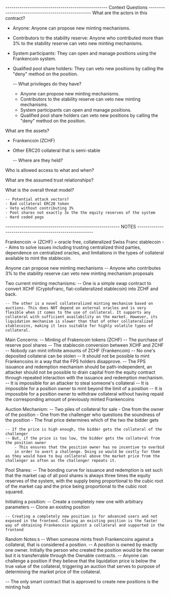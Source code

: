 -------------------------------------------------- Context Questions --------------------------------------------------
What are the actors in this contract? 
- Anyone: Anyone can propose new minting mechanisms.
- Contributors to the stability reserve: Anyone who contributed more than 3% to the stability reserve can veto new minting mechanisms.
- System participants: They can open and manage positions using the Frankencoin system.
- Qualified pool share holders: They can veto new positions by calling the "deny" method on the position.

    -- What privileges do they have?
    - Anyone can propose new minting mechanisms.
    - Contributors to the stability reserve can veto new minting mechanisms.
    - System participants can open and manage positions.
    - Qualified pool share holders can veto new positions by calling the "deny" method on the position.

What are the assets?
- Frankencoin (ZCHF)
- Other ERC20 collateral that is semi-stable

    -- Where are they held?

Who is allowed access to what and when?

What are the assumed trust relationships?

What is the overall threat model?

    -- Potential attack vectors?
    - Bad collateral ERC20 token
    - Veto without contributing 3%
    - Pool shares not exactly 3x the the equity reserves of the system
    - Hard coded pegs

-------------------------------------------------------- NOTES --------------------------------------------------------

Frankencoin -> (ZCHF) = oracle free, collateralized Swiss Franc stablecoin
    -- Aims to solve issues including trusting centralized third parties, dependence on centralized oracles, and limitations in the types of collateral available to mint the stablecoin.

Anyone can propose new minting mechanisms
    -- Anyone who contributes 3% to the stability reserve can veto new minting mechanism proposals

Two current minting mechanisms:
    -- One is a simple swap contract to convert XCHF (CryptoFranc, fiat-collateralized stablecoin) into ZCHF and back.

    -- The other is a novel collateralized minting mechanism based on auctions. This does NOT depend on external oracles and is very flexible when it comes to the use of collateral. It supports any collateral with sufficient availability on the market. However, its liquidation mechanism is slower than that of other collateralized stablecoins, making it less suitable for highly volatile types of collateral.

Main Concerns:
    -- Minting of Frakencoin tokens (ZCHF)
    -- The purchase of reserve pool shares
    -- The stablecoin conversion between XCHF and ZCHF
    -- Nobody can mint infinite amounts of ZCHF (Frankencoin) 
    -- No one's deposited collateral can be stolen
    -- It should not be possible to mint Frankencoins in a way that the FPS holders disapprove.
    -- The FPS issuance and redemption mechanism should be path-independent, an attacker should not be possible to drain capital from the equity contract through repeated interaction with the issuance and redemption mechanism.
    -- It is impossible for an attacker to steal someone's collateral
    -- It is impossible for a position owner to mint beyond the limit of a position
    -- It is impossible for a position owner to withdraw collateral without having repaid the corresponding amount of previously minted Frankencoins

Auction Mechanism:
    -- Two piles of collateral for sale
        - One from the owner of the position
        - One from the challenger who questions the soundness of the position
        - The final price determines which of the two the bidder gets
    
    -- If the price is high enough, the bidder gets the collateral of the challenger
    -- But, if the price is too low, the bidder gets the collateral from the position owner
        - This ensures that the position owner has no incentive to overbid
        in order to avert a challenge. Doing so would be costly for them as they would have to buy collateral above the market price from the challenger as often as the challenger repeats it.

Pool Shares:
    -- The bonding curve for issuance and redemption is set such that the market cap of all pool shares is always three times the equity reserves of the system, with the supply being proportional to the cubic root of the market cap and the price being proportional to the cubic root squared.

Initiating a position:
    -- Create a completely new one with arbitrary parameters
    -- Clone an existing position

    -- Creating a completely new position is for advanced users and not exposed in the frontend. Cloning an existing position is the faster way of obtaining Frankencoin against a collateral and supported in the frontend

Random Notes:s
-- When someone mints fresh Frankencoins against a collateral, that is considered a position.
    -- A position is owned by exactly one owner. Initially the person who created the position would be the owner but it is transferrable through the Ownable contracts.
    -- Anyone can challenge a position if they believe that the liquidation price is below the true value of the collateral, triggering an auction that serves to purpose of determining the market price of the collateral.

-- The only smart contract that is approved to create new positions is the minting hub
